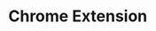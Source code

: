 # Chrome Extension

<!--[metadata]: {"description": "Use the Jovo Chrome extension to make testing with the Alexa Skill console easier.", "route": "chrome-extension" }-->